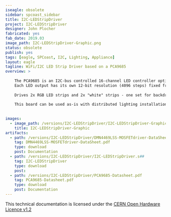 ```yaml
---
iseagle: obsolete
sidebar: spcoast_sidebar
title: I2C-LEDStripDriver
project: I2C-LEDStripDriver
designer: John Plocher
fabricated: yes
fab_date: 2019.03
image_path: I2C-LEDStripDriver-Graphic.png
status: obsolete
publish: yes
tags: [eagle, SPCoast, I2C, Lighting, Appliance]
layout: eagle
tagline: WiFi/I2C LED Strip Driver based on a PCA9685 
overview: >
    
    The PCA9685 is an I2C-bus controlled 16-channel LED controller optimized for Red/Green/Blue/Amber (RGBA) color backlighting applications.
    Each LED output has its own 12-bit resolution (4096 steps) fixed frequency individual PWM controller
    
    Drives 2x RGB LED strips and 2x "white" strips - one set for backdrop lighting (dawn and dusk sunsets...) and the other for overhead (sunlight) valence illumination.
    
    This board can be used as-is with distributed lighting installations around my layout, all responding to the same "broadcast" lighting control channel over MQTT.
    
    
images:
  - image_path: /versions/I2C-LEDStripDriver/I2C-LEDStripDriver-Graphic.png
    title: I2C-LEDStripDriver-Graphic
artifacts:
  - path: /versions/I2C-LEDStripDriver/DMN4469LSS-MOSFETdriver-DataSheet.pdf
    tag: DMN4469LSS-MOSFETdriver-DataSheet.pdf
    type: download
    post: Documentation
  - path: /versions/I2C-LEDStripDriver/I2C-LEDStripDriver.s##
    tag: I2C-LEDStripDriver
    type: download
    post: 
  - path: /versions/I2C-LEDStripDriver/PCA9685-Datasheet.pdf
    tag: PCA9685-Datasheet.pdf
    type: download
    post: Documentation
---
```



This technical documentation is licensed under the [CERN Open Hardware Licence v1.2](http://www.ohwr.org/attachments/2388/cern_ohl_v_1_2.txt)
